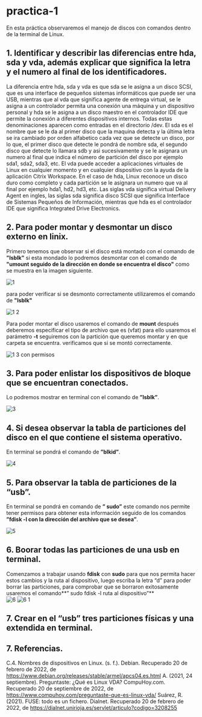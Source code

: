 # practica-1
En esta práctica observaremos el manejo de discos con comandos dentro de la terminal de Linux.

## 1. Identificar y describir las diferencias entre hda, sda y vda, además explicar que significa la letra y el numero al final de los identificadores.

La diferencia entre hda, sda y vda es que sda se le asigna a un disco SCSI, que es una interface de pequeños sistemas informáticos que puede ser una USB, mientras que al vda que significa agente de entrega virtual, se le asigna a un controlador permita una conexión una máquina y un dispositivo personal y hda se le asigna a un disco maestro en el controlador IDE que permite la conexión a diferentes dispositivos internos.
Todas estas denominaciones aparecen como entradas en el directorio /dev.
El sda es el nombre que se le da al primer disco que la maquina detecta y la última letra se ira cambiado por orden alfabetico cada vez que se detecte un disco, por lo que, el primer disco que detecte le pondrá de nombre sda, el segundo disco que detecte lo llamara sdb y asi sucesivamente y se le asignara un numero al final que indica el número de partición del disco por ejemplo sda1, sda2, sda3, etc.
El vda puede acceder a aplicaciones virtuales de Linux en cualquier momento y en cualquier dispositivo con la ayuda de la aplicación Citrix Workspace.
En el caso de hda, Linux reconoce un disco duro como completo y cada partición se le asignara un numero que va al final por ejemplo hda1, hd2, hd3, etc.
Las siglas vda significa virtual Delivery Agent en ingles, las siglas sda significa disco SCSI que significa Interface de Sistemas Pequeños de Información, mientras que hda es el controlador IDE que significa Integrated Drive Electronics.


## 2. Para poder montar y desmontar un disco externo en linix.
Primero tenemos que observar si el disco está montado con el comando de **"lsblk"** si esta mondado lo podremos desmontar con el comando de **"umount seguido de la dirección en donde se encuentra el disco"** como se muestra en la imagen siguiente.

![1](https://user-images.githubusercontent.com/88467362/155009044-10d79196-d6a6-4fcd-93ab-6bd65fb87344.JPG)

   para poder verificar si se desmonto correctamente utilizaremos el comando de **"lsblk"** 
      
![1 2](https://user-images.githubusercontent.com/88467362/155009343-f925f4c9-97e0-4831-a1c1-83143643ba3b.JPG)

   Para poder montar el disco usaremos el comando de **mount** después deberemos especificar el tipo de archivo que es (vfat) para     ello usaremos el parámetro **-t** seguiremos con la partición que queremos montar y en que carpeta se encuentra. verificamos que si se montó correctamente.
      
![1 3 con permisos](https://user-images.githubusercontent.com/88467362/155010123-7a8ffb9b-e8e1-484a-9269-dd46be71d27c.JPG)

## 3. Para poder enlistar los dispositivos de bloque que se encuentran conectados. 
Lo podremos mostrar en terminal con el comando de **”lsblk”**.
 
![3](https://user-images.githubusercontent.com/88467362/155010937-371a0ee7-0e80-4fd8-a988-378cef3e5d59.JPG)

## 4. Si desea observar la tabla de particiones del disco en el que contiene el sistema operativo.
En terminal se pondrá el comando de **”blkid”**.

![4](https://user-images.githubusercontent.com/88467362/155012102-4e1e34f0-e064-4837-b738-825c523413bf.JPG)

## 5. Para observar la tabla de particiones de la “usb”. 
En terminal se pondrá en comando de **” sudo”** este comando nos permite tener permisos para obtener esta información seguido de los comandos **”fdisk -l con la dirección del archivo que se desea”**.

![5](https://user-images.githubusercontent.com/88467362/155012266-a54fed7d-061e-4341-9a30-0eb93bf7baa4.JPG)

## 6. Boorar todas las particiones de una usb en terminal.
Comenzamos a trabajar usando **fdisk** con **sudo** para que nos permita hacer estos cambios y la ruta al dispositivo, luego escriba la letra “d” para poder borrar las particiones, para comprobar que se borraron exitosamente usaremos el comando**” sudo fdisk -l ruta al dispositivo”**  
![6](https://user-images.githubusercontent.com/88467362/155014425-f7554fdd-e47d-4b72-8d39-ce43d057c2e1.JPG)
![6 1](https://user-images.githubusercontent.com/88467362/155014445-341ff9cd-6f71-48d5-a5e7-981819c0ca9f.JPG)

## 7. Crear en el “usb” tres particiones físicas y una extendida en terminal.


## 7. Referencias.

C.4. Nombres de dispositivos en Linux. (s. f.). Debian. Recuperado 20 de febrero de 2022, de https://www.debian.org/releases/stable/armel/apcs04.es.html
A. (2021, 24 septiembre). Preguntaste: ¿Qué es Linux VDA? CompuHoy.com. Recuperado 20 de septiembre de 2022, de https://www.compuhoy.com/preguntaste-que-es-linux-vda/
Suárez, R. (2021). FUSE: todo es un fichero. Dialnet. Recuperado 20 de febrero de 2022, de https://dialnet.unirioja.es/servlet/articulo?codigo=3208255




